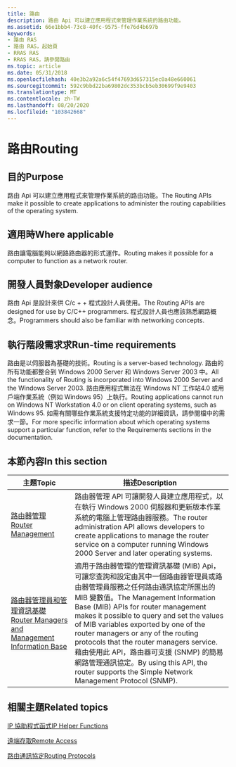 ```yaml
---
title: 路由
description: 路由 Api 可以建立應用程式來管理作業系統的路由功能。
ms.assetid: 66e1bbb4-73c8-40fc-9575-ffe76d4b697b
keywords:
- 路由 RAS
- 路由 RAS，起始頁
- RRAS RAS
- RRAS RAS，請參閱路由
ms.topic: article
ms.date: 05/31/2018
ms.openlocfilehash: 40e3b2a92a6c54f47693d657315ec0a48e660061
ms.sourcegitcommit: 592c9bbd22ba69802dc353bcb5eb30699f9e9403
ms.translationtype: MT
ms.contentlocale: zh-TW
ms.lasthandoff: 08/20/2020
ms.locfileid: "103842668"
---
```

# <a name="routing"></a><span data-ttu-id="e26e2-107">路由</span><span class="sxs-lookup"><span data-stu-id="e26e2-107">Routing</span></span>

## <a name="purpose"></a><span data-ttu-id="e26e2-108">目的</span><span class="sxs-lookup"><span data-stu-id="e26e2-108">Purpose</span></span>

<span data-ttu-id="e26e2-109">路由 Api 可以建立應用程式來管理作業系統的路由功能。</span><span class="sxs-lookup"><span data-stu-id="e26e2-109">The Routing APIs make it possible to create applications to administer the routing capabilities of the operating system.</span></span>

## <a name="where-applicable"></a><span data-ttu-id="e26e2-110">適用時</span><span class="sxs-lookup"><span data-stu-id="e26e2-110">Where applicable</span></span>

<span data-ttu-id="e26e2-111">路由讓電腦能夠以網路路由器的形式運作。</span><span class="sxs-lookup"><span data-stu-id="e26e2-111">Routing makes it possible for a computer to function as a network router.</span></span>

## <a name="developer-audience"></a><span data-ttu-id="e26e2-112">開發人員對象</span><span class="sxs-lookup"><span data-stu-id="e26e2-112">Developer audience</span></span>

<span data-ttu-id="e26e2-113">路由 Api 是設計來供 C/c + + 程式設計人員使用。</span><span class="sxs-lookup"><span data-stu-id="e26e2-113">The Routing APIs are designed for use by C/C++ programmers.</span></span> <span data-ttu-id="e26e2-114">程式設計人員也應該熟悉網路概念。</span><span class="sxs-lookup"><span data-stu-id="e26e2-114">Programmers should also be familiar with networking concepts.</span></span>

## <a name="run-time-requirements"></a><span data-ttu-id="e26e2-115">執行階段需求求</span><span class="sxs-lookup"><span data-stu-id="e26e2-115">Run-time requirements</span></span>

<span data-ttu-id="e26e2-116">路由是以伺服器為基礎的技術。</span><span class="sxs-lookup"><span data-stu-id="e26e2-116">Routing is a server-based technology.</span></span> <span data-ttu-id="e26e2-117">路由的所有功能都整合到 Windows 2000 Server 和 Windows Server 2003 中。</span><span class="sxs-lookup"><span data-stu-id="e26e2-117">All the functionality of Routing is incorporated into Windows 2000 Server and the Windows Server 2003.</span></span> <span data-ttu-id="e26e2-118">路由應用程式無法在 Windows NT 工作站4.0 或用戶端作業系統（例如 Windows 95）上執行。</span><span class="sxs-lookup"><span data-stu-id="e26e2-118">Routing applications cannot run on Windows NT Workstation 4.0 or on client operating systems, such as Windows 95.</span></span> <span data-ttu-id="e26e2-119">如需有關哪些作業系統支援特定功能的詳細資訊，請參閱檔中的需求一節。</span><span class="sxs-lookup"><span data-stu-id="e26e2-119">For more specific information about which operating systems support a particular function, refer to the Requirements sections in the documentation.</span></span>

## <a name="in-this-section"></a><span data-ttu-id="e26e2-120">本節內容</span><span class="sxs-lookup"><span data-stu-id="e26e2-120">In this section</span></span>



| <span data-ttu-id="e26e2-121">主題</span><span class="sxs-lookup"><span data-stu-id="e26e2-121">Topic</span></span>                                                                                               | <span data-ttu-id="e26e2-122">描述</span><span class="sxs-lookup"><span data-stu-id="e26e2-122">Description</span></span>                                                                                                                                                                                                                                                                                                                               |
|-----------------------------------------------------------------------------------------------------|-------------------------------------------------------------------------------------------------------------------------------------------------------------------------------------------------------------------------------------------------------------------------------------------------------------------------------------------|
| [<span data-ttu-id="e26e2-123">路由器管理</span><span class="sxs-lookup"><span data-stu-id="e26e2-123">Router Management</span></span>](about-router-management.md)<br/>                                         | <span data-ttu-id="e26e2-124">路由器管理 API 可讓開發人員建立應用程式，以在執行 Windows 2000 伺服器和更新版本作業系統的電腦上管理路由器服務。</span><span class="sxs-lookup"><span data-stu-id="e26e2-124">The router administration API allows developers to create applications to manage the router service on a computer running Windows 2000 Server and later operating systems.</span></span><br/>                                                                                                                                                     |
| [<span data-ttu-id="e26e2-125">路由器管理員和管理資訊基礎</span><span class="sxs-lookup"><span data-stu-id="e26e2-125">Router Managers and Management Information Base</span></span>](/windows/desktop/RRAS/about-router-management-with-mib)<br/> | <span data-ttu-id="e26e2-126">適用于路由器管理的管理資訊基礎 (MIB) Api，可讓您查詢和設定由其中一個路由器管理員或路由器管理員服務之任何路由通訊協定所匯出的 MIB 變數值。</span><span class="sxs-lookup"><span data-stu-id="e26e2-126">The Management Information Base (MIB) APIs for router management makes it possible to query and set the values of MIB variables exported by one of the router managers or any of the routing protocols that the router managers service.</span></span> <span data-ttu-id="e26e2-127">藉由使用此 API，路由器可支援 (SNMP) 的簡易網路管理通訊協定。</span><span class="sxs-lookup"><span data-stu-id="e26e2-127">By using this API, the router supports the Simple Network Management Protocol (SNMP).</span></span><br/> |



 

## <a name="related-topics"></a><span data-ttu-id="e26e2-128">相關主題</span><span class="sxs-lookup"><span data-stu-id="e26e2-128">Related topics</span></span>

<dl> <dt>

[<span data-ttu-id="e26e2-129">IP 協助程式函式</span><span class="sxs-lookup"><span data-stu-id="e26e2-129">IP Helper Functions</span></span>](../iphlp/ip-helper-start-page.md)
</dt> <dt>

[<span data-ttu-id="e26e2-130">遠端存取</span><span class="sxs-lookup"><span data-stu-id="e26e2-130">Remote Access</span></span>](remote-access-start-page.md)
</dt> <dt>

[<span data-ttu-id="e26e2-131">路由通訊協定</span><span class="sxs-lookup"><span data-stu-id="e26e2-131">Routing Protocols</span></span>](routing-protocols-start-page.md)
</dt> </dl>

 

